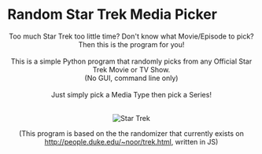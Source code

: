 # Random Star Trek Media Picker

<div align="center">
 Too much Star Trek too little time? Don't know what Movie/Episode to pick? Then this is the program for you! 
 <br>
 </br>
 This is a simple Python program that randomly picks from any Official Star Trek Movie or TV Show.
 </br>
 (No GUI, command line only)
 <br>
 </br>
 Just simply pick a Media Type then pick a Series!
 <br>
 </br>

 ![Star Trek](https://upload.wikimedia.org/wikipedia/commons/thumb/8/8a/Star_Trek_TOS_logo.svg/2560px-Star_Trek_TOS_logo.svg.png)
 
 (This program is based on the the randomizer that currently exists on http://people.duke.edu/~noor/trek.html, written in JS)
</div>

